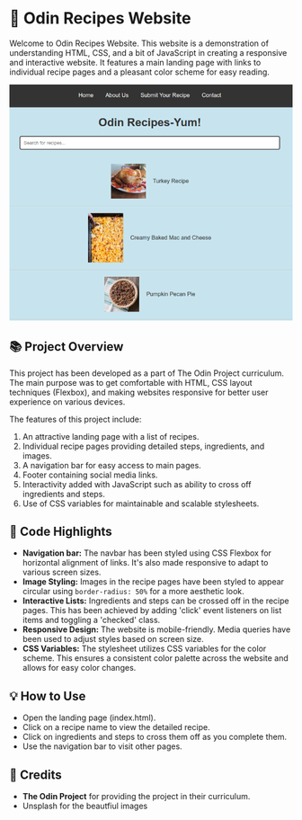 # :stew: Odin Recipes Website

Welcome to Odin Recipes Website. This website is a demonstration of understanding HTML, CSS, and a bit of JavaScript in creating a responsive and interactive website. It features a main landing page with links to individual recipe pages and a pleasant color scheme for easy reading.
<p align="center">
<img src="./images/main-page.png" alt="Screenshot of the website" width="600"/>
</p>

## :books: Project Overview

This project has been developed as a part of The Odin Project curriculum. The main purpose was to get comfortable with HTML, CSS layout techniques (Flexbox), and making websites responsive for better user experience on various devices.

The features of this project include:
1. An attractive landing page with a list of recipes.
2. Individual recipe pages providing detailed steps, ingredients, and images.
3. A navigation bar for easy access to main pages.
4. Footer containing social media links.
5. Interactivity added with JavaScript such as ability to cross off ingredients and steps.
6. Use of CSS variables for maintainable and scalable stylesheets.

## :dart: Code Highlights
- **Navigation bar:** The navbar has been styled using CSS Flexbox for horizontal alignment of links. It's also made responsive to adapt to various screen sizes.
- **Image Styling:** Images in the recipe pages have been styled to appear circular using `border-radius: 50%` for a more aesthetic look.
- **Interactive Lists:** Ingredients and steps can be crossed off in the recipe pages. This has been achieved by adding 'click' event listeners on list items and toggling a 'checked' class.
- **Responsive Design:** The website is mobile-friendly. Media queries have been used to adjust styles based on screen size.
- **CSS Variables:** The stylesheet utilizes CSS variables for the color scheme. This ensures a consistent color palette across the website and allows for easy color changes.

## :bulb: How to Use
- Open the landing page (index.html).
- Click on a recipe name to view the detailed recipe.
- Click on ingredients and steps to cross them off as you complete them.
- Use the navigation bar to visit other pages.

## :pray: Credits
- **The Odin Project** for providing the project in their curriculum.
- Unsplash for the beautfiul images

